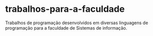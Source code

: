 # trabalhos-para-a-faculdade

Trabalhos de programação desenvolvidos em diversas linguagens de programação para a faculdade de Sistemas de informação.
